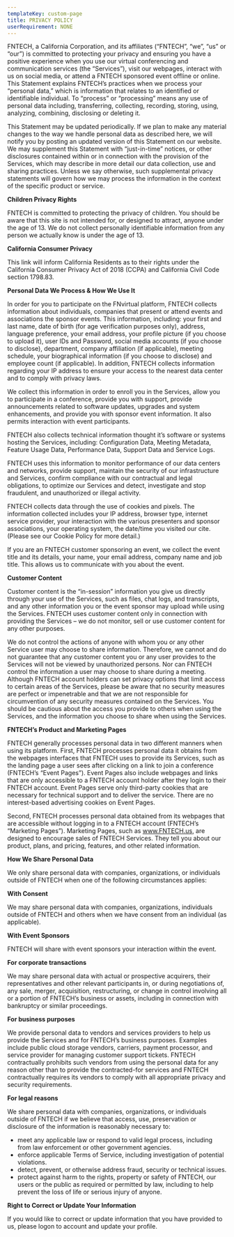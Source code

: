 ```yaml
---
templateKey: custom-page
title: PRIVACY POLICY
userRequirement: NONE
---
```

FNTECH, a California Corporation, and its affiliates (“FNTECH”, “we”, “us” or “our”) is committed to protecting your privacy and ensuring you have a positive experience when you use our virtual conferencing and communication services (the “Services”), visit our webpages, interact with us on social media, or attend a FNTECH sponsored event offline or online. This Statement explains FNTECH’s practices when we process your “personal data,” which is information that relates to an identified or identifiable individual. To “process” or “processing” means any use of personal data including, transferring, collecting, recording, storing, using, analyzing, combining, disclosing or deleting it.

This Statement may be updated periodically. If we plan to make any material changes to the way we handle personal data as described here, we will notify you by posting an updated version of this Statement on our website. We may supplement this Statement with “just-in-time” notices, or other disclosures contained within or in connection with the provision of the Services, which may describe in more detail our data collection, use and sharing practices. Unless we say otherwise, such supplemental privacy statements will govern how we may process the information in the context of the specific product or service.

**Children Privacy Rights**

FNTECH is committed to protecting the privacy of children. You should be aware that this site is not intended for, or designed to attract, anyone under the age of 13. We do not collect personally identifiable information from any person we actually know is under the age of 13.

**California Consumer Privacy**

This link will inform California Residents as to their rights under the California Consumer Privacy Act of 2018 (CCPA) and California Civil Code section 1798.83.

**Personal Data We Process & How We Use It**

In order for you to participate on the FNvirtual platform, FNTECH collects information about individuals, companies that present or attend events and associations the sponsor events. This information, including: your first and last name, date of birth (for age verification purposes only), address, language preference, your email address, your profile picture (if you choose to upload it), user IDs and Password, social media accounts (if you choose to disclose), department, company affiliation (if applicable), meeting schedule, your biographical information (if you choose to disclose) and employee count (if applicable). In addition, FNTECH collects information regarding your IP address to ensure your access to the nearest data center and to comply with privacy laws.

We collect this information in order to enroll you in the Services, allow you to participate in a conference, provide you with support, provide announcements related to software updates, upgrades and system enhancements, and provide you with sponsor event information. It also permits interaction with event participants.

FNTECH also collects technical information thought it’s software or systems hosting the Services, including: Configuration Data, Meeting Metadata, Feature Usage Data, Performance Data, Support Data and Service Logs.

FNTECH uses this information to monitor performance of our data centers and networks, provide support, maintain the security of our infrastructure and Services, confirm compliance with our contractual and legal obligations, to optimize our Services and detect, investigate and stop fraudulent, and unauthorized or illegal activity.

FNTECH collects data through the use of cookies and pixels. The information collected includes your IP address, browser type, internet service provider, your interaction with the various presenters and sponsor associations, your operating system, the date/time you visited our cite. (Please see our Cookie Policy for more detail.)

If you are an FNTECH customer sponsoring an event, we collect the event title and its details, your name, your email address, company name and job title. This allows us to communicate with you about the event.

**Customer Content**

Customer content is the “in-session” information you give us directly through your use of the Services, such as files, chat logs, and transcripts, and any other information you or the event sponsor may upload while using the Services. FNTECH uses customer content only in connection with providing the Services – we do not monitor, sell or use customer content for any other purposes.

We do not control the actions of anyone with whom you or any other Service user may choose to share information. Therefore, we cannot and do not guarantee that any customer content you or any user provides to the Services will not be viewed by unauthorized persons. Nor can FNTECH control the information a user may choose to share during a meeting. Although FNTECH account holders can set privacy options that limit access to certain areas of the Services, please be aware that no security measures are perfect or impenetrable and that we are not responsible for circumvention of any security measures contained on the Services. You should be cautious about the access you provide to others when using the Services, and the information you choose to share when using the Services.

**FNTECH’s Product and Marketing Pages**

FNTECH generally processes personal data in two different manners when using its platform. First, FNTECH processes personal data it obtains from the webpages interfaces that FNTECH uses to provide its Services, such as the landing page a user sees after clicking on a link to join a conference (FNTECH’s “Event Pages”). Event Pages also include webpages and links that are only accessible to a FNTECH account holder after they login to their FNTECH account. Event Pages serve only third-party cookies that are necessary for technical support and to deliver the service. There are no interest-based advertising cookies on Event Pages.

Second, FNTECH processes personal data obtained from its webpages that are accessible without logging in to a FNTECH account (FNTECH’s “Marketing Pages”). Marketing Pages, such as www.FNTECH.us, are designed to encourage sales of FNTECH Services. They tell you about our product, plans, and pricing, features, and other related information.

**How We Share Personal Data**

We only share personal data with companies, organizations, or individuals outside of FNTECH when one of the following circumstances applies:

**With Consent**

We may share personal data with companies, organizations, individuals outside of FNTECH and others when we have consent from an individual (as applicable).

**With Event Sponsors**

FNTECH will share with event sponsors your interaction within the event.

**For corporate transactions**

We may share personal data with actual or prospective acquirers, their representatives and other relevant participants in, or during negotiations of, any sale, merger, acquisition, restructuring, or change in control involving all or a portion of FNTECH’s business or assets, including in connection with bankruptcy or similar proceedings.

**For business purposes**

We provide personal data to vendors and services providers to help us provide the Services and for FNTECH’s business purposes. Examples include public cloud storage vendors, carriers, payment processor, and service provider for managing customer support tickets. FNTECH contractually prohibits such vendors from using the personal data for any reason other than to provide the contracted-for services and FNTECH contractually requires its vendors to comply with all appropriate privacy and security requirements.

**For legal reasons**

We share personal data with companies, organizations, or individuals outside of FNTECH if we believe that access, use, preservation or disclosure of the information is reasonably necessary to:

* meet any applicable law or respond to valid legal process, including from law enforcement or other government agencies.
* enforce applicable Terms of Service, including investigation of potential violations.
* detect, prevent, or otherwise address fraud, security or technical issues.
* protect against harm to the rights, property or safety of FNTECH, our users or the public as required or permitted by law, including to help prevent the loss of life or serious injury of anyone.

**Right to Correct or Update Your Information**

If you would like to correct or update information that you have provided to us, please logon to account and update your profile.